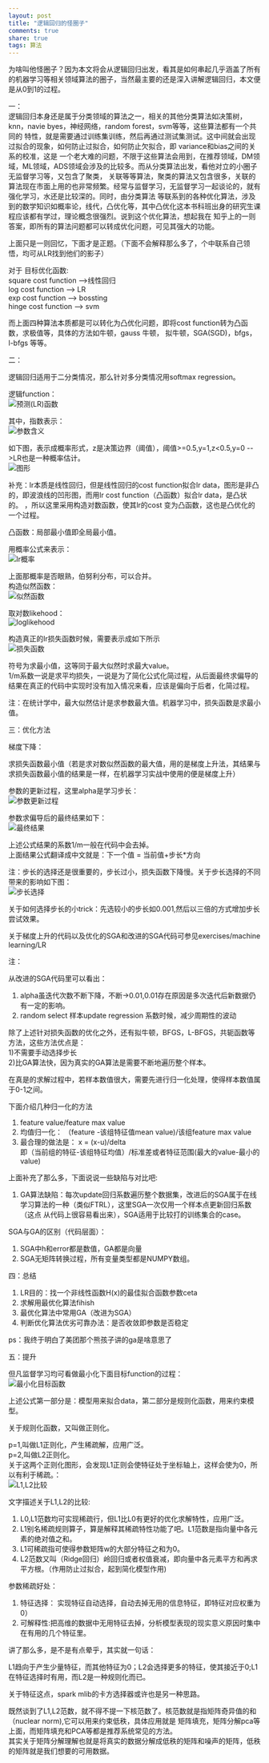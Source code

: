 ```yaml
---
layout: post
title: "逻辑回归的怪圈子" 
comments: true
share: true
tags: 算法
---
```


为啥叫他怪圈子？因为本文将会从逻辑回归出发，看其是如何串起几乎涵盖了所有的机器学习等相关领域算法的圈子，当然最主要的还是深入讲解逻辑回归，本文便是从0到1的过程。

一：<br>
逻辑回归本身还是属于分类领域的算法之一，相关的其他分类算法如决策树，knn，navie byes，神经网络，random forest，svm等等，这些算法都有一个共同的
特性，就是需要通过训练集训练，然后再通过测试集测试。这中间就会出现过拟合的现象，如何防止过拟合，如何防止欠拟合，即 variance和bias之间的关系的校准，这是
一个老大难的问题，不限于这些算法会用到，在推荐领域，DM领域，ML领域，ADS领域会涉及的比较多。而从分类算法出发，看他对立的小圈子无监督学习等，又包含了聚类，
关联等等算法，聚类的算法又包含很多，关联的算法现在市面上用的也非常频繁。经常与监督学习，无监督学习一起谈论的，就有强化学习，水还是比较深的。同时，由分类算法
等联系到的各种优化算法，涉及到的数学知识如概率论，线代，凸优化等，其中凸优化这本书科班出身的研究生课程应该都有学过，理论概念很强烈。说到这个优化算法，想起我在
知乎上的一则答案，即所有的算法问题都可以转成优化问题，可见其强大的功能。

上面只是一则回忆，下面才是正题。（下面不会解释那么多了，个中联系自己领悟，均可从LR找到他们的影子）

对于 目标优化函数:<br>
square cost function -->线性回归<br>
log cost function   -->  LR<br>
exp cost function   --> bossting<br>
hinge cost function --> svm

而上面四种算法本质都是可以转化为凸优化问题，即将cost function转为凸函数，求极值等，具体的方法如牛顿，gauss 牛顿， 拟牛顿，SGA(SGD)，bfgs，l-bfgs
等等。

二：

逻辑回归适用于二分类情况，那么针对多分类情况用softmax regression。

逻辑function：<br>
![预测(LR)函数](http://1oscar.github.io/photos/blogPhotos/%E9%80%BB%E8%BE%91%E5%9B%9E%E5%BD%92%E7%9A%84%E6%80%AA%E5%9C%88%E5%AD%90/1.png)

其中，指数表示：<br>
![参数含义](http://1oscar.github.io/photos/blogPhotos/%E9%80%BB%E8%BE%91%E5%9B%9E%E5%BD%92%E7%9A%84%E6%80%AA%E5%9C%88%E5%AD%90/2.png)

如下图，表示成概率形式，z是决策边界（阈值），阈值>=0.5,y=1,z<0.5,y=0  -->LR也是一种概率估计。<br>
![图形](http://1oscar.github.io/photos/blogPhotos/%E9%80%BB%E8%BE%91%E5%9B%9E%E5%BD%92%E7%9A%84%E6%80%AA%E5%9C%88%E5%AD%90/3.png)

补充：lr本质是线性回归，但是线性回归的cost function拟合lr data，图形是非凸的，即波浪线的凹形图，而用lr cost function（凸函数）拟合lr data，是凸状的。
，所以这里采用构造对数函数，使其lr的cost 变为凸函数，这也是凸优化的一个过程。

凸函数：局部最小值即全局最小值。

用概率公式来表示：<br>
![lr概率](http://1oscar.github.io/photos/blogPhotos/%E9%80%BB%E8%BE%91%E5%9B%9E%E5%BD%92%E7%9A%84%E6%80%AA%E5%9C%88%E5%AD%90/4.png)

上面那概率是否眼熟，伯努利分布，可以合并。<br>
构造似然函数：<br>
![似然函数](http://1oscar.github.io/photos/blogPhotos/%E9%80%BB%E8%BE%91%E5%9B%9E%E5%BD%92%E7%9A%84%E6%80%AA%E5%9C%88%E5%AD%90/5.png)

取对数likehood：<br>
![loglikehood](http://1oscar.github.io/photos/blogPhotos/%E9%80%BB%E8%BE%91%E5%9B%9E%E5%BD%92%E7%9A%84%E6%80%AA%E5%9C%88%E5%AD%90/6.png)

构造真正的lr损失函数时候，需要表示成如下所示<br>
![损失函数](http://1oscar.github.io/photos/blogPhotos/%E9%80%BB%E8%BE%91%E5%9B%9E%E5%BD%92%E7%9A%84%E6%80%AA%E5%9C%88%E5%AD%90/7.png)

符号为求最小值，这等同于最大似然时求最大value。<br>
1/m系数一说是求平均损失，一说是为了简化公式化简过程，从后面最终求偏导的结果在真正的代码中实现时没有加入情况来看，应该是偏向于后者，化简过程。

注：在统计学中，最大似然估计是求参数最大值。机器学习中，损失函数是求最小值。

三：优化方法

梯度下降：

求损失函数最小值（若是求对数似然函数的最大值，用的是梯度上升法，其结果与求损失函数最小值的结果是一样，在机器学习实战中使用的便是梯度上升）

参数的更新过程，这里alpha是学习步长：<br>
![参数更新过程](http://1oscar.github.io/photos/blogPhotos/%E9%80%BB%E8%BE%91%E5%9B%9E%E5%BD%92%E7%9A%84%E6%80%AA%E5%9C%88%E5%AD%90/8.png)

参数求偏导后的最终结果如下：<br>
![最终结果](http://1oscar.github.io/photos/blogPhotos/%E9%80%BB%E8%BE%91%E5%9B%9E%E5%BD%92%E7%9A%84%E6%80%AA%E5%9C%88%E5%AD%90/9.png)

上述公式结果的系数1/m一般在代码中会去掉。<br>
上面结果公式翻译成中文就是：下一个值 = 当前值+步长*方向

注：步长的选择还是很重要的，步长过小，损失函数下降慢。关于步长选择的不同带来的影响如下图：<br>
![步长选择](http://1oscar.github.io/photos/blogPhotos/%E9%80%BB%E8%BE%91%E5%9B%9E%E5%BD%92%E7%9A%84%E6%80%AA%E5%9C%88%E5%AD%90/10.png)

关于如何选择步长的小trick：先选较小的步长如0.001,然后以三倍的方式增加步长尝试效果。

关于梯度上升的代码以及优化的SGA和改进的SGA代码可参见exercises/machine learning/LR

注：

从改进的SGA代码里可以看出：

1) alpha虽迭代次数不断下降，不断->0.01,0.01存在原因是多次迭代后新数据仍有一定的影响。<br>
2) random select 样本update regression 系数时候，减少周期性的波动

除了上述针对损失函数的优化之外，还有拟牛顿，BFGS，L-BFGS，共轭函数等方法，这些方法优点是：<br>
1)不需要手动选择步长<br>
2)比GA算法快，因为真实的GA算法是需要不断地遍历整个样本。

在真是的求解过程中，若样本数值很大，需要先进行归一化处理，使得样本数值属于0-1之间。

下面介绍几种归一化的方法<br>
1) feature value/feature max value  <br>
2) 均值归一化： （feature -该组特征值mean value)/该组feature max value   <br>
3) 最合理的做法是： x = (x-u)/delta   <br>
即（当前组的特征-该组特征均值）/标准差或者特征范围(最大的value-最小的value)

上面补充了那么多，下面说说一些缺陷与对比吧:

1) GA算法缺陷：每次update回归系数遍历整个数据集，改进后的SGA属于在线学习算法的一种（类似FTRL），这里SGA一次仅用一个样本点更新回归系数（这点
从代码上很容易看出来），SGA适用于比较打的训练集合的case。<br>

SGA与GA的区别（代码层面）：<br>
1) SGA中h和error都是数值，GA都是向量   <br>
2) SGA无矩阵转换过程，所有变量类型都是NUMPY数组。

四：总结

1) LR目的：找一个非线性函数H(x)的最佳拟合函数参数ceta   <br>
2) 求解用最优化算法fihish       <br>
3) 最优化算法中常用GA（改进为SGA）
4) 判断优化算法优劣可靠办法：是否收敛即参数是否稳定


ps：我终于明白了美团那个熊孩子讲的ga是啥意思了

五：提升  

但凡监督学习均可看做最小化下面目标function的过程：<br>
![最小化目标函数](http://1oscar.github.io/photos/blogPhotos/%E9%80%BB%E8%BE%91%E5%9B%9E%E5%BD%92%E7%9A%84%E6%80%AA%E5%9C%88%E5%AD%90/11.png)

上述公式第一部分是：模型用来拟合data，第二部分是规则化函数，用来约束模型。

关于规则化函数，又叫做正则化。

p=1,叫做L1正则化，产生稀疏解，应用广泛。  <br>
p=2,叫做L2正则化。<br>
关于这两个正则化图形，会发现L1正则会使特征处于坐标轴上，这样会使为0，所以有利于稀疏。：<br>
![L1,L2比较](http://1oscar.github.io/photos/blogPhotos/%E9%80%BB%E8%BE%91%E5%9B%9E%E5%BD%92%E7%9A%84%E6%80%AA%E5%9C%88%E5%AD%90/12.png)

文字描述关于L1,L2的比较:  <br>
1) L0,L1范数均可实现稀疏行，但L1比L0有更好的优化求解特性，应用广泛。<br>
2) L1别名稀疏规则算子，算是解释其稀疏特性功能了吧。L1范数是指向量中各元素的绝对值之和。<br>
3) L1可稀疏指可使得参数矩阵w的大部分特征之和为0。  <br>
4) L2范数又叫（Ridge回归）岭回归或者权值衰减，即向量中各元素平方和再求平方根。（作用防止过拟合，起到简化模型作用)

参数稀疏好处：<br>
1) 特征选择： 实现特征自动选择，自动去掉无用的信息特征，即特征对应权重为0）  <br>
2) 可解释性:把高维的数据中无用特征去掉，分析模型表现的现实意义原因时集中在有用的几个特征里。

讲了那么多，是不是有点晕乎，其实就一句话： 

L1趋向于产生少量特征，而其他特征为0；L2会选择更多的特征，使其接近于0;L1在特征选择时有用，而L2是一种规则化而已。

关于特征这点，spark mlib的卡方选择器或许也是另一种思路。

既然谈到了L1,L2范数，就不得不提一下核范数了。核范数就是指矩阵奇异值的和（nuclear norm),它可以用来约束低秩，具体应用就是
矩阵填充，矩阵分解pca等上面，而矩阵填充和PCA等都是推荐系统常见的方法。<br>
其实关于矩阵分解理解也就是将真实的数据分解成低秩的矩阵和噪声的矩阵，低秩的矩阵就是我们想要的可用数据。



